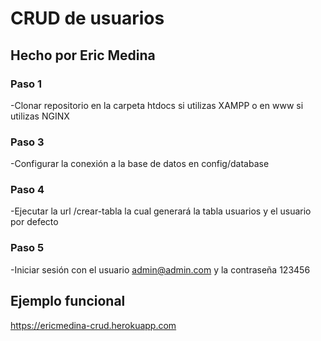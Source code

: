 # CRUD de usuarios 
## Hecho por Eric Medina

### Paso 1 
-Clonar repositorio en la carpeta htdocs si utilizas XAMPP o en www si utilizas NGINX
### Paso 3 
-Configurar la conexión a la base de datos en config/database
### Paso 4 
-Ejecutar la url /crear-tabla la cual generará la tabla usuarios y el usuario por defecto
### Paso 5 
-Iniciar sesión con el usuario admin@admin.com y la contraseña 123456

## Ejemplo funcional
https://ericmedina-crud.herokuapp.com